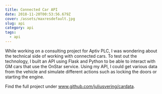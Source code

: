 ```yaml
---
title: Connected Car API
date: 2018-11-20T00:53:56.679Z
cover: /assets/maxresdefault.jpg
slug: api
category: api
tags:
  - api
---
```

While working on a consulting project for Aptiv PLC, I was wondering about the technical side of working with connected cars. To test out the technology, I built an API using Flask and Python to be able to interact with GM cars that use the OnStar service. Using my API, I could get various data from the vehicle and simulate different actions such as locking the doors or starting the engine.

Find the full project under www.github.com/juliusvering/cardata.
